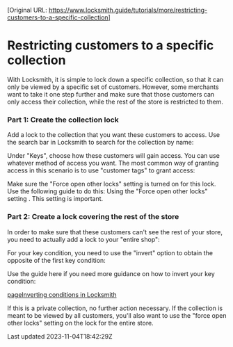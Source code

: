 [Original URL: https://www.locksmith.guide/tutorials/more/restricting-customers-to-a-specific-collection]

# Restricting customers to a specific collection

With Locksmith, it is simple to lock down a specific collection, so that it can only be viewed by a specific set of customers. However, some merchants want to take it one step further and make sure that those customers can only access their collection, while the rest of the store is restricted to them.

### Part 1: Create the collection lock

Add a lock to the collection that you want these customers to access. Use the search bar in Locksmith to search for the collection by name:

Under "Keys", choose how these customers will gain access. You can use whatever method of access you want. The most common way of granting access in this scenario is to use "customer tags" to grant access:

Make sure the "Force open other locks" setting is turned on for this lock. Use the following guide to do this: Using the "Force open other locks" setting . This setting is important.

### Part 2: Create a lock covering the rest of the store

In order to make sure that these customers can't see the rest of your store, you need to actually add a lock to your "entire shop":

For your key condition, you need to use the "invert" option to obtain the opposite of the first key condition:

Use the guide here if you need more guidance on how to invert your key condition:

[pageInverting conditions in Locksmith](/keys/more/inverting-conditions-in-locksmith)

If this is a private collection, no further action necessary. If the collection is meant to be viewed by all customers, you'll also want to use the "force open other locks" setting on the lock for the entire store.

Last updated 2023-11-04T18:42:29Z